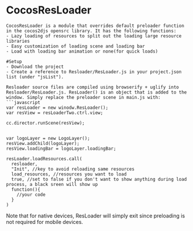 # CocosResLoader
```CocosResLoader is now depreceuted and included under CocosResManager!
CocosResLoader is a module that overrides default preloader function in the cocos2djs opensrc library. It has the following functions:
- Lazy loading of resources to split out the loading large resource libraries
- Easy customization of loading scene and loading bar
- Load with loading bar animation or none(for quick loads)

#Setup
- Download the project
- Create a reference to Resloader/ResLoader.js in your project.json list (under "jsList").

Resloader source files are compiled using browserify + uglify into Resloader/ResLoader.js. ResLoader() is an object that is added to the window. Simply replace the preloader scene in main.js with:
```javascript
var resLoader = new winodw.ResLoader();
var resView = resLoaderTwo.ctrl.view;

cc.director.runScene(resView);


var logoLayer = new LogoLayer();
resView.addChild(logoLayer);
resView.loadingBar = logoLayer.loadingBar;

resLoader.loadResources.call(
  resloader,
  "Init", //key to avoid reloading same resources
  load_resources, //resources you want to load
  true, //set to false if you don't want to show anything during load process, a black sreen will show up
  function(){
    //your code
  }
)
```
Note that for native devices, ResLoader will simply exit since preloading is not required for mobile devices.
